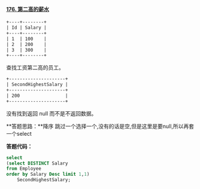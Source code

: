 #### [176. 第二高的薪水](https://leetcode-cn.com/problems/second-highest-salary/)

```html
+----+--------+
| Id | Salary |
+----+--------+
| 1  | 100    |
| 2  | 200    |
| 3  | 300    |
+----+--------+
```

查找工资第二高的员工。

```html
+---------------------+
| SecondHighestSalary |
+---------------------+
| 200                 |
+---------------------+
```

没有找到返回 null 而不是不返回数据。

**答题思路：**降序 跳过一个选择一个,没有的话是空,但是这里是要null,所以再套一个select



**答题代码：**

```sql
select 
(select DISTINCT Salary 
from Employee 
order by Salary Desc limit 1,1) 
    SecondHighestSalary;
```

